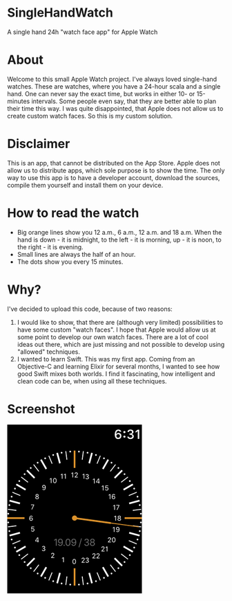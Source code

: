 # SingleHandWatch
A single hand 24h "watch face app" for Apple Watch

# About
Welcome to this small Apple Watch project. I've always loved single-hand watches. These are watches, where you have a 24-hour scala and a single hand. One can never say the exact time, but works in either 10- or 15-minutes intervals. Some people even say, that they are better able to plan their time this way.
I was quite disappointed, that Apple does not allow us to create custom watch faces. So this is my custom solution.

# Disclaimer
This is an app, that cannot be distributed on the App Store. Apple does not allow us to distribute apps, which sole purpose is to show the time. The only way to use this app is to have a developer account, download the sources, compile them yourself and install them on your device.

# How to read the watch
- Big orange lines show you 12 a.m., 6 a.m., 12 a.m. and 18 a.m. When the hand is down - it is midnight, to the left - it is morning, up - it is noon, to the right - it is evening.
- Small lines are always the half of an hour.
- The dots show you every 15 minutes.

# Why?
I've decided to upload this code, because of two reasons:
1. I would like to show, that there are (although very limited) possibilities to have some custom "watch faces". I hope that Apple would allow us at some point to develop our own watch faces. There are a lot of cool ideas out there, which are just missing and not possible to develop using "allowed" techniques.
2. I wanted to learn Swift. This was my first app. Coming from an Objective-C and learning Elixir for several months, I wanted to see how good Swift mixes both worlds. I find it fascinating, how intelligent and clean code can be, when using all these techniques.

# Screenshot

![Time, date and calendar week](https://raw.githubusercontent.com/mihail-milev/SingleHandWatch/master/SingleHandWatch.png)
